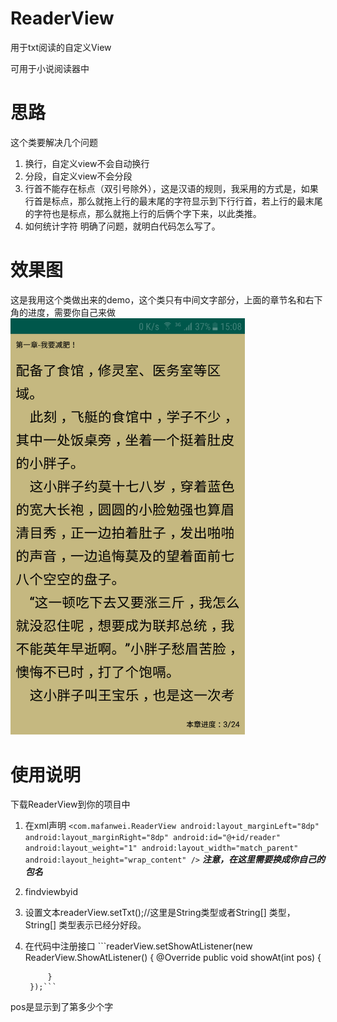 # ReaderView
用于txt阅读的自定义View

可用于小说阅读器中

# 思路
这个类要解决几个问题
1.	换行，自定义view不会自动换行
2.  分段，自定义view不会分段
3.	行首不能存在标点（双引号除外），这是汉语的规则，我采用的方式是，如果行首是标点，那么就拖上行的最末尾的字符显示到下行行首，若上行的最末尾的字符也是标点，那么就拖上行的后俩个字下来，以此类推。
4.	如何统计字符
明确了问题，就明白代码怎么写了。

# 效果图
这是我用这个类做出来的demo，这个类只有中间文字部分，上面的章节名和右下角的进度，需要你自己来做
<img src="https://github.com/mafanwei/ReaderView/blob/master/Demo%E6%88%AA%E5%9B%BE.png" width=375 alt="效果图"/>

# 使用说明
下载ReaderView到你的项目中

1. 在xml声明
        ```<com.mafanwei.ReaderView
        android:layout_marginLeft="8dp"
        android:layout_marginRight="8dp"
        android:id="@+id/reader"
        android:layout_weight="1"
        android:layout_width="match_parent"
        android:layout_height="wrap_content" />```
***注意，在这里需要换成你自己的包名***
2. findviewbyid
3. 设置文本readerView.setTxt();//这里是String类型或者String[] 类型，String[] 类型表示已经分好段。
3. 在代码中注册接口
        ```readerView.setShowAtListener(new ReaderView.ShowAtListener() {
            @Override
            public void showAt(int pos) {
                
            }
        });```
 pos是显示到了第多少个字
